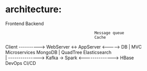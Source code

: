 # architecture:


Frontend           Backend 


                                           Message queue
                                           Cache
Client ----------> WebServer <-> AppServer <-----> DB
 |                 MVC           Microservices     MongoDB
 |                               QuadTree          Elasticsearch                             
 |
  ---------------> Kafka -> Spark <--------------> HBase    
                            DevOps
                            CI/CD
                   
      
